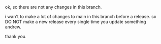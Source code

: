 ok, so there are not any changes in this branch.

i wan't to make a lot of changes to main in this branch before a release. so DO NOT make a new release every single time you update something andrew.

thank you.